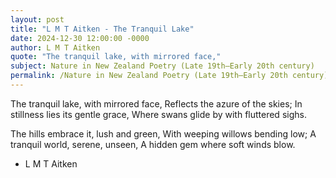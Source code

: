 ```yaml
---
layout: post
title: "L M T Aitken - The Tranquil Lake"
date: 2024-12-30 12:00:00 -0000
author: L M T Aitken
quote: "The tranquil lake, with mirrored face,"
subject: Nature in New Zealand Poetry (Late 19th–Early 20th century)
permalink: /Nature in New Zealand Poetry (Late 19th–Early 20th century)/L M T Aitken/L M T Aitken - The Tranquil Lake
---
```


The tranquil lake, with mirrored face,
   Reflects the azure of the skies;
In stillness lies its gentle grace,
   Where swans glide by with fluttered sighs.

The hills embrace it, lush and green,
   With weeping willows bending low;
A tranquil world, serene, unseen,
   A hidden gem where soft winds blow.


- L M T Aitken

